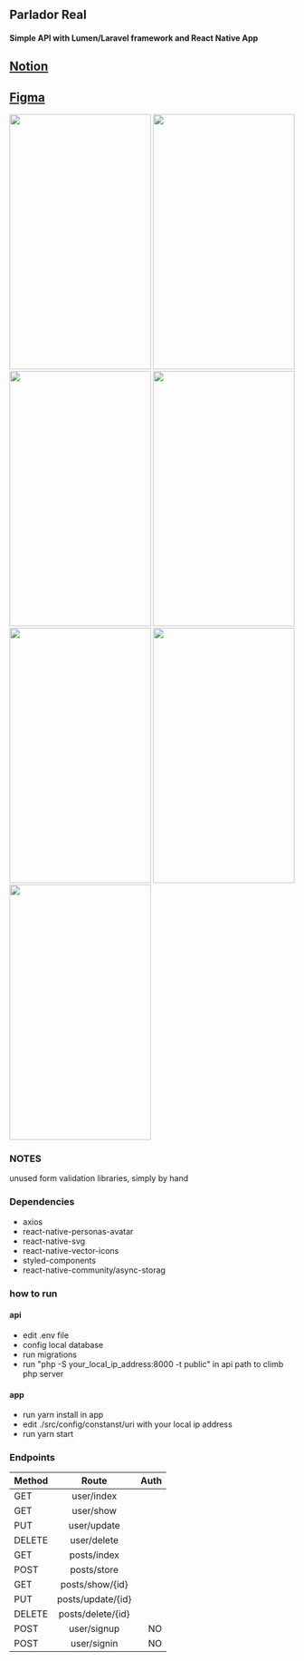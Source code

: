 ## Parlador Real

#### Simple API with Lumen/Laravel framework and React Native App

## [Notion](https://www.notion.so/Codificar-Full-Stack-Developer-6e5763cb3de94e75b87669759b479c98)
## [Figma](https://www.figma.com/file/Ftlc8kiZXzjtMWdIGCWQCa/Untitled?node-id=0%3A1)


<div display="flex">
  <img width="250px" height="450px" src="https://user-images.githubusercontent.com/46490801/99891854-26345580-2c4d-11eb-8b36-9f6fe373aa55.jpeg"/>
  <img width="250px" height="450px" src="https://user-images.githubusercontent.com/46490801/99891855-26ccec00-2c4d-11eb-8caf-8cf971f8ee3c.jpeg"/>
  <img width="250px" height="450px" src="https://user-images.githubusercontent.com/46490801/99891848-23396500-2c4d-11eb-9109-6168123a7a51.jpeg"/>
  <img width="250px" height="450px" src="https://user-images.githubusercontent.com/46490801/99891850-246a9200-2c4d-11eb-839a-e9e9b4d80fd9.jpeg"/>
  <img width="250px" height="450px" src="https://user-images.githubusercontent.com/46490801/99891851-25032880-2c4d-11eb-9af3-8cb69eccc84c.jpeg"/>
  <img width="250px" height="450px" src="https://user-images.githubusercontent.com/46490801/99891852-259bbf00-2c4d-11eb-95c6-a3375ae6fc0f.jpeg"/>
  <img width="250px" height="450px" src="https://user-images.githubusercontent.com/46490801/99891853-259bbf00-2c4d-11eb-9d54-069484e9b089.jpeg"/>
</div>


### NOTES

unused form validation libraries, simply by hand


### Dependencies

* axios
* react-native-personas-avatar
* react-native-svg
* react-native-vector-icons
* styled-components
* react-native-community/async-storag


### how to run

#### api

* edit .env file
* config local database
* run migrations
* run "php -S your_local_ip_address:8000 -t public" in api path to climb php server

#### app

* run yarn install in app
* edit ./src/config/constanst/uri with your local ip address
* run yarn start


### Endpoints

| Method    |      Route         |  Auth |
|---------- |:------------------:|------:|
| GET       | user/index         |
| GET       | user/show          |
| PUT       | user/update        |
| DELETE    | user/delete        |
| GET       | posts/index        |
| POST      | posts/store        |
| GET       | posts/show/{id}    |
| PUT       | posts/update/{id}  |
| DELETE    | posts/delete/{id}  |
| POST      | user/signup        |  NO
| POST      | user/signin        |  NO
